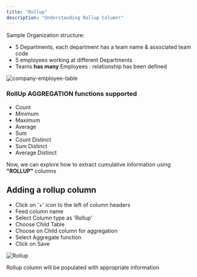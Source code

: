```yaml
---
title: "Rollup"
description: "Understanding Rollup Column!"
---
```


Sample Organization structure:

- 5 Departments, each department has a team name & associated team code
- 5 employees working at different Departments
- Teams **has many** Employees : relationship has been defined

![company-employee-table](https://github.com/nocodb/nocodb/assets/86527202/cbfb6278-9016-4913-b3c0-4a6549c660ac)

### RollUp AGGREGATION functions supported

- Count
- Minimum
- Maximum
- Average
- Sum
- Count Distinct
- Sum Distinct
- Average Distinct

Now, we can explore how to extract cumulative information using **"ROLLUP"** columns

## Adding a rollup column

- Click on '+' icon to the left of column headers
- Feed column name
- Select Column type as 'Rollup'
- Choose Child Table
- Choose on ​Child column for aggregation
- Select ​Aggregate function
- Click on Save

![Rollup](https://github.com/nocodb/nocodb/assets/86527202/e93b0593-d0a3-4825-aad6-0c99c6433428)

Rollup column will be populated with appropriate information
